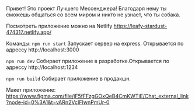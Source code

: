Привет! Это проект Лучшего Мессенджера! Благодаря нему ты сможешь общаться со всем миром и никто не узнает, что ты собака.

Посмотреть приложение можно на Netlify https://leafy-stardust-474317.netlify.app/

Команды:
`npm run start`
Запускает сервер на express. Открывается по адрессу http://localhost:3000

`npm run dev`
Собирает приложение в разработке.Открывается по адрессу http://localhost:1234

`npm run build`
Собирает приложение в продакшн.

Макет приложение:
https://www.figma.com/file/jF5fFFzgGOxQeB4CmKWTiE/Chat_external_link?node-id=0%3A1&t=vARn2VcIFIwnPmUr-0
